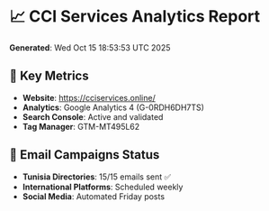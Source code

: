 # 📈 CCI Services Analytics Report
**Generated**: Wed Oct 15 18:53:53 UTC 2025

## 🎯 Key Metrics
- **Website**: https://cciservices.online/
- **Analytics**: Google Analytics 4 (G-0RDH6DH7TS)
- **Search Console**: Active and validated
- **Tag Manager**: GTM-MT495L62

## 📧 Email Campaigns Status
- **Tunisia Directories**: 15/15 emails sent ✅
- **International Platforms**: Scheduled weekly
- **Social Media**: Automated Friday posts
